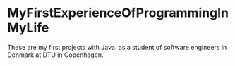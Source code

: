 # MyFirstExperienceOfProgrammingInMyLife
These are my first projects with Java. as a student of software engineers in Denmark at DTU in Copenhagen.
